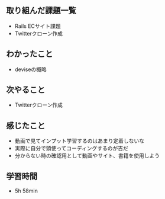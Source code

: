 ## 取り組んだ課題一覧
- Rails ECサイト課題
- Twitterクローン作成
## わかったこと
- deviseの概略
## 次やること
- Twitterクローン作成
## 感じたこと
- 動画で見てインプット学習するのはあまり定着しないな
- 実際に自分で頭使ってコーディングするのが吉だ
- 分からない時の確認用として動画やサイト、書籍を使用しよう
## 学習時間
- 5h 58min